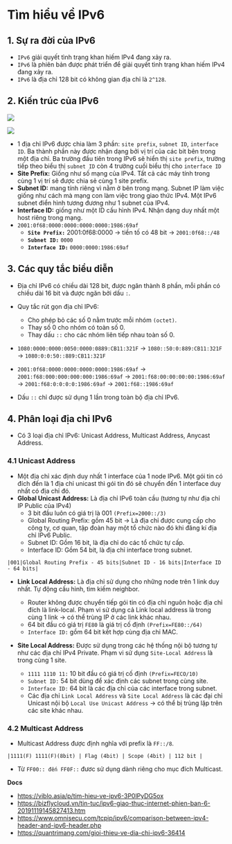 # Tìm hiểu về IPv6
## 1. Sự ra đời của IPv6
- `IPv6` giải quyết tình trạng khan hiếm IPv4 đang xảy ra. 
- `IPv6` là phiên bản được phát triển để giải quyết tình trạng khan hiếm IPv4 đang xảy ra.
- `IPv6` là địa chỉ 128 bit có không gian địa chỉ là `2^128`.

## 2. Kiến trúc của IPv6
![](https://i.ibb.co/Zc5JW3Q/ipv4-datagram-header.jpg)

![](https://i.ibb.co/djC4m1K/ipv6-datagram-header-format.jpg)

- 1 địa chỉ IPv6 được chia làm 3 phần: `site prefix`, `subnet ID`, `interface ID`. Ba thành phần này được nhận dạng bởi vị trí của các bit bên trong một địa chỉ. Ba trường đầu tiên trong IPv6 sẽ hiển thị `site prefix`, trường tiếp theo biểu thị `subnet ID` còn 4 trường cuối biểu thị cho `interface ID`
- **Site Prefix:** Giống như số mạng của IPv4. Tất cả các máy tính trong cùng 1 vị trí sẽ được chia sẻ cùng 1 site prefix.
- **Subnet ID:** mang tính riêng vì nằm ở bên trong mạng. Subnet IP làm việc giống như cách mà mạng con làm việc trong giao thức IPv4. Một IPv6 subnet điển hình tương đương như 1 subnet của IPv4.
- **Interface ID:** giống như một ID cấu hình IPv4. Nhận dạng duy nhất một host riêng trong mạng.
- `2001:0f68:0000:0000:0000:0000:1986:69af`
  + **`Site Prefix:`** 2001:0f68:0000 -> tiền tố có 48 bit -> `2001:0f68::/48`
  + **`Subnet ID:`** `0000`
  + **`Interface ID:`** `0000:0000:1986:69af`


## 3. Các quy tắc biểu diễn
- Địa chỉ IPv6 có chiều dài 128 bit, được ngăn thành 8 phần, mỗi phần có chiều dài 16 bit và được ngăn bởi dấu `:`.
- Quy tắc rút gọn địa chỉ IPv6:
  + Cho phép bỏ các số 0 nằm trước mỗi nhóm `(octet)`.
  + Thay số 0 cho nhóm có toàn số 0.
  + Thay dấu `::` cho các nhóm liên tiếp nhau toàn số 0.

- `1080:0000:0000:0050:0000:0889:CB11:321F`
-> `1080::50:0:889:CB11:321F`
-> `1080:0:0:50::889:CB11:321F`

- `2001:0f68:0000:0000:0000:0000:1986:69af`
-> `2001:f68:000:000:000:000:1986:69af`
-> `2001:f68:00:00:00:00:1986:69af`
-> `2001:f68:0:0:0:0:1986:69af`
-> `2001:f68::1986:69af`

- Dấu `::` chỉ được sử dụng 1 lần trong toàn bộ địa chỉ IPv6.

## 4. Phân loại địa chỉ IPv6
- Có 3 loại địa chỉ IPv6: Unicast Address, Multicast Address, Anycast Address.

### 4.1 Unicast Address
- Một địa chỉ xác định duy nhất 1 interface của 1 node IPv6. Một gói tin có đích đến là 1 địa chỉ unicast thì gói tin đó sẽ chuyển đến 1 interface duy nhất có địa chỉ đó. 
- **Global Unicast Address:** Là địa chỉ IPv6 toàn cầu (tương tự như địa chỉ IP Public của IPv4)
  + 3 bit đầu luôn có giá trị là 001 `(Prefix=2000::/3)`
  + Global Routing Prefix: gồm 45 bit -> Là địa chỉ được cung cấp cho công ty, cơ quan, tập đoàn hay một tổ chức nào đó khi đăng kí địa chỉ IPv6 Public.
  + Subnet ID: Gồm 16 bit, là địa chỉ do các tổ chức tự cấp.
  + Interface ID: Gồm 54 bit, là địa chỉ interface trong subnet.

`|001|Global Routing Prefix - 45 bits|Subnet ID - 16 bits|Interface ID - 64 bits|`

- **Link Local Address:**  Là địa chỉ sử dụng cho những node trên 1 link duy nhất. Tự động cấu hình, tìm kiếm neighbor.
  + Router không được chuyển tiếp gói tin có địa chỉ nguôn hoặc địa chỉ đích là link-local. Phạm vi sử dụng cả Link local address là trong cùng 1 link -> có thể trùng IP ở các link khác nhau.
  + 64 bit đầu có giá trị `FE80` là giá trị cố định `(Prefix=FE80::/64)`
  + `Interface ID:` gồm 64 bit kết hợp cùng địa chỉ MAC.

- **Site Local Address:** Được sử dụng trong các hệ thống nội bộ tương tự như các địa chỉ IPv4 Private. Phạm vi sử dụng `Site-Local Address` là trong cùng 1 site.
   + `1111 1110 11:` 10 bit đầu có giá trị cố định `(Prefix=FECO/10)`
   + `Subnet ID:` 54 bit dùng để xác định các subnet trong cùng site.
   + `Interface ID:` 64 bit là các địa chỉ của các interface trong subnet.
   + Các địa chỉ `Link Local Address` và `Site Local Address` là các đại chỉ Unicast nội bộ `Local Use Unicast Address` -> có thể bị trùng lặp trên các site khác nhau.

### 4.2 Multicast Address
- Multicast Address được định nghĩa với prefix là `FF::/8`.

`|1111(F) 1111(F)(8bit) | Flag (4bit) | Scope (4bit) | 112 bit |`
- Từ `FF00:: đến FF0F::` đươc sử dụng dành riêng cho mục đích Multicast.

__Docs__
- https://viblo.asia/p/tim-hieu-ve-ipv6-3P0lPyDG5ox
- https://bizflycloud.vn/tin-tuc/ipv6-giao-thuc-internet-phien-ban-6-20191119145827413.htm
- https://www.omnisecu.com/tcpip/ipv6/comparison-between-ipv4-header-and-ipv6-header.php
- https://quantrimang.com/gioi-thieu-ve-dia-chi-ipv6-36414